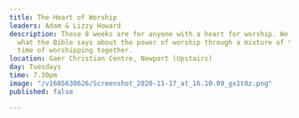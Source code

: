 ```yaml
---
title: The Heart of Worship
leaders: Adam & Lizzy Howard
description: These 8 weeks are for anyone with a heart for worship. We will explore
  what the Bible says about the power of worship through a mixture of teaching and
  time of worshipping together.
location: Gaer Christian Centre, Newport (Upstairs)
day: Tuesdays
time: 7.30pm
image: "/v1605630626/Screenshot_2020-11-17_at_16.10.09_gx1t0z.png"
published: false

---
```

